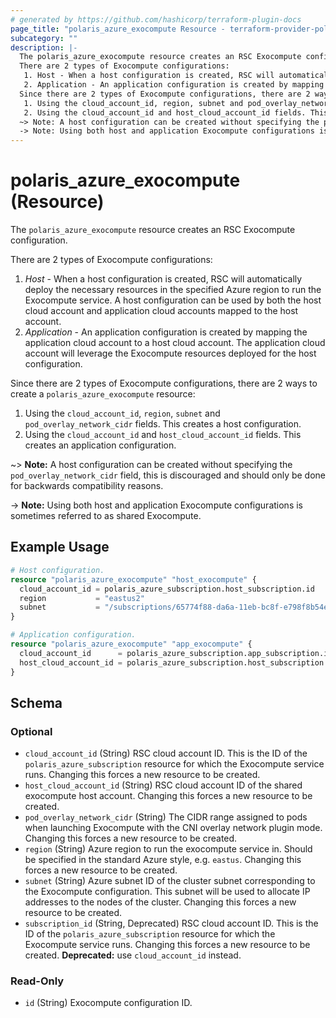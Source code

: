 ```yaml
---
# generated by https://github.com/hashicorp/terraform-plugin-docs
page_title: "polaris_azure_exocompute Resource - terraform-provider-polaris"
subcategory: ""
description: |-
  The polaris_azure_exocompute resource creates an RSC Exocompute configuration.
  There are 2 types of Exocompute configurations:
   1. Host - When a host configuration is created, RSC will automatically deploy the necessary resources     in the specified Azure region to run the Exocompute service. A host configuration can be used by both     the host cloud account and application cloud accounts mapped to the host account.
   2. Application - An application configuration is created by mapping the application cloud account to a     host cloud account. The application cloud account will leverage the Exocompute resources deployed for     the host configuration.
  Since there are 2 types of Exocompute configurations, there are 2 ways to create a polaris_azure_exocompute resource:
   1. Using the cloud_account_id, region, subnet and pod_overlay_network_cidr fields. This creates a     host configuration.
   2. Using the cloud_account_id and host_cloud_account_id fields. This creates an application     configuration.
  ~> Note: A host configuration can be created without specifying the pod_overlay_network_cidr field,    this is discouraged and should only be done for backwards compatibility reasons.
  -> Note: Using both host and application Exocompute configurations is sometimes referred to as shared    Exocompute.
---
```


# polaris_azure_exocompute (Resource)

The `polaris_azure_exocompute` resource creates an RSC Exocompute configuration.

There are 2 types of Exocompute configurations:
 1. *Host* - When a host configuration is created, RSC will automatically deploy the necessary resources     in the specified Azure region to run the Exocompute service. A host configuration can be used by both     the host cloud account and application cloud accounts mapped to the host account.
 2. *Application* - An application configuration is created by mapping the application cloud account to a     host cloud account. The application cloud account will leverage the Exocompute resources deployed for     the host configuration.

Since there are 2 types of Exocompute configurations, there are 2 ways to create a `polaris_azure_exocompute` resource:
 1. Using the `cloud_account_id`, `region`, `subnet` and `pod_overlay_network_cidr` fields. This creates a     host configuration.
 2. Using the `cloud_account_id` and `host_cloud_account_id` fields. This creates an application     configuration.

~> **Note:** A host configuration can be created without specifying the `pod_overlay_network_cidr` field,    this is discouraged and should only be done for backwards compatibility reasons.

-> **Note:** Using both host and application Exocompute configurations is sometimes referred to as shared    Exocompute.

## Example Usage

```terraform
# Host configuration.
resource "polaris_azure_exocompute" "host_exocompute" {
  cloud_account_id = polaris_azure_subscription.host_subscription.id
  region           = "eastus2"
  subnet           = "/subscriptions/65774f88-da6a-11eb-bc8f-e798f8b54eba/resourceGroups/test/providers/Microsoft.Network/virtualNetworks/test/subnets/default"
}

# Application configuration.
resource "polaris_azure_exocompute" "app_exocompute" {
  cloud_account_id      = polaris_azure_subscription.app_subscription.id
  host_cloud_account_id = polaris_azure_subscription.host_subscription.id
}
```

<!-- schema generated by tfplugindocs -->
## Schema

### Optional

- `cloud_account_id` (String) RSC cloud account ID. This is the ID of the `polaris_azure_subscription` resource for which the Exocompute service runs. Changing this forces a new resource to be created.
- `host_cloud_account_id` (String) RSC cloud account ID of the shared exocompute host account. Changing this forces a new resource to be created.
- `pod_overlay_network_cidr` (String) The CIDR range assigned to pods when launching Exocompute with the CNI overlay network plugin mode. Changing this forces a new resource to be created.
- `region` (String) Azure region to run the exocompute service in. Should be specified in the standard Azure style, e.g. `eastus`. Changing this forces a new resource to be created.
- `subnet` (String) Azure subnet ID of the cluster subnet corresponding to the Exocompute configuration. This subnet will be used to allocate IP addresses to the nodes of the cluster. Changing this forces a new resource to be created.
- `subscription_id` (String, Deprecated) RSC cloud account ID. This is the ID of the `polaris_azure_subscription` resource for which the Exocompute service runs. Changing this forces a new resource to be created. **Deprecated:** use `cloud_account_id` instead.

### Read-Only

- `id` (String) Exocompute configuration ID.
